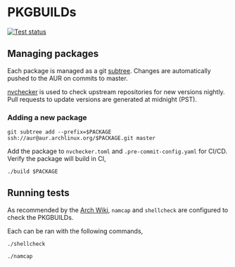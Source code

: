 # PKGBUILDs

[![Test status](https://github.com/jmelahman/pkgbuilds/actions/workflows/test.yml/badge.svg)](https://github.com/jmelahman/pkgbuilds/actions)

## Managing packages

Each package is managed as a git [subtree](https://git-scm.com/book/en/v2/Git-Tools-Advanced-Merging#_subtree_merge).
Changes are automatically pushed to the AUR on commits to master.

[nvchecker](https://github.com/lilydjwg/nvchecker) is used to check upstream repositories for new versions nightly.
Pull requests to update versions are generated at midnight (PST).

### Adding a new package

```shell
git subtree add --prefix=$PACKAGE ssh://aur@aur.archlinux.org/$PACKAGE.git master
```

Add the package to `nvchecker.toml` and `.pre-commit-config.yaml` for CI/CD.
Verify the package will build in CI,

```shell
./build $PACKAGE
```

## Running tests

As recommended by the [Arch Wiki](https://wiki.archlinux.org/title/PKGBUILD), `namcap` and
`shellcheck` are configured to check the PKGBUILDs.

Each can be ran with the following commands,

```shell
./shellcheck
```

```shell
./namcap
```
